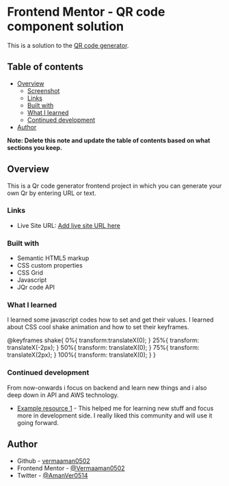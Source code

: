 # Frontend Mentor - QR code component solution

This is a solution to the [QR code generator](https://www.frontendmentor.io/challenges/qr-code-component-iux_sIO_H).
## Table of contents

- [Overview](#overview)
  - [Screenshot](#screenshot)
  - [Links](#links)
  - [Built with](#built-with)
  - [What I learned](#what-i-learned)
  - [Continued development](#continued-development)
- [Author](#author)

**Note: Delete this note and update the table of contents based on what sections you keep.**

## Overview
This is a Qr code generator frontend project in which you can generate your own Qr by entering URL or text.


### Links

- Live Site URL: [Add live site URL here](https://your-live-site-url.com)


### Built with

- Semantic HTML5 markup
- CSS custom properties
- CSS Grid
- Javascript
- JQr code API


### What I learned

I learned some javascript codes how to set and get their values.
I learned about CSS cool shake animation and how to set their keyframes.

@keyframes shake{
    0%{
        transform:translateX(0);
    }
    25%{
        transform: translateX(-2px);
    }
    50%{
        transform: translateX(0);
    }
    75%{
        transform: translateX(2px);
    }
    100%{
        transform: translateX(0);
    }
}


### Continued development

From now-onwards i focus on backend and learn new things and i also deep down in API and AWS technology. 


- [Example resource 1](https://www.frontendmentor.io/community) - This helped me for learning new stuff and focus more in development side. I really liked this community and will use it going forward.

## Author

- Github - [vermaaman0502](https://github.com/vermaaman0502)
- Frontend Mentor - [@Vermaaman0502](https://www.frontendmentor.io/profile/yourusername)
- Twitter - [@AmanVer0514](https://twitter.com/AmanVer0514)



